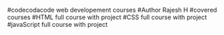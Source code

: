 #codecodacode web developement courses
#Author Rajesh H
#covered courses 
#HTML full course with project
#CSS full course with project
#javaScript full course with project


